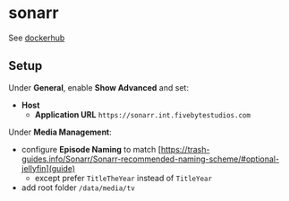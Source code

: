 # sonarr

See [dockerhub](https://hub.docker.com/r/linuxserver/sonarr)

## Setup

Under **General**, enable **Show Advanced** and set:

- **Host**
    - **Application URL** `https://sonarr.int.fivebytestudios.com`

Under **Media Management**:

- configure **Episode Naming** to match [https://trash-guides.info/Sonarr/Sonarr-recommended-naming-scheme/#optional-jellyfin](guide)
    - except prefer `TitleTheYear` instead of `TitleYear`
- add root folder `/data/media/tv`
